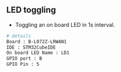 ## LED toggling
* Toggling an on board LED in 1s interval.

```bash
# details
Board : B-L072Z-LRWAN1 
IDE : STM32CubeIDE
On board LED Name : LD1
GPIO port : B
GPIO Pin : 5
```


